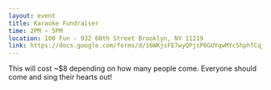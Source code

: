```yaml
---
layout: event
title: Karaoke Fundraiser
time: 2PM ~ 5PM
location: 100 Fun - 932 60th Street Brooklyn, NY 11219
link: https://docs.google.com/forms/d/16WKjsFE7wyQPjsP0GUYqwMYc5hphTCqj3scaXOyIxxw
---
```

This will cost ~$8 depending on how many people come. Everyone should come and sing their hearts out!
